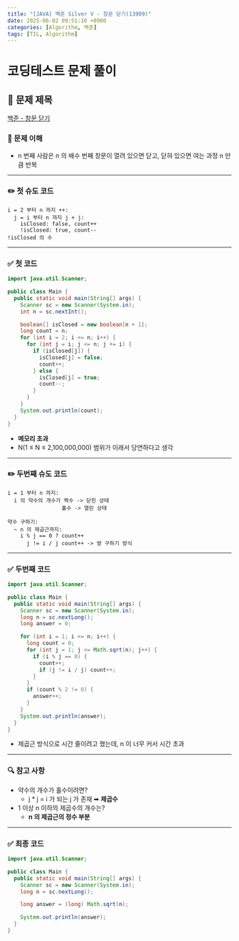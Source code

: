 ```yaml
---
title: "[JAVA] 백준 Silver V - 창문 닫기(13909)"
date: 2025-06-02 09:51:10 +0900
categories: [Algorithm, 백준]
tags: [TIL, Algorithm]
---
```

# 코딩테스트 문제 풀이

## 📘 문제 제목
[백준 - 창문 닫기](https://www.acmicpc.net/problem/13909)

### 🧠 문제 이해
- n 번째 사람은 n 의 배수 번째 창문이 열려 있으면 닫고, 닫혀 있으면 여는 과정 n 만큼 반복

---

### ✏️ 첫 슈도 코드 

```plaintext
i = 2 부터 n 까지 ++:
  j = i 부터 n 까지 j + j:
    isClosed: false, count++
    !isClosed: true, count--
!isClosed 의 수
```

---

### ✅ 첫 코드
```java
import java.util.Scanner;

public class Main {
  public static void main(String[] args) {
    Scanner sc = new Scanner(System.in);
    int n = sc.nextInt();

    boolean[] isClosed = new boolean[n + 1];
    long count = n;
    for (int i = 2; i <= n; i++) {
      for (int j = i; j <= n; j += i) {
        if (isClosed[j]) {
          isClosed[j] = false;
          count++;
        } else {
          isClosed[j] = true;
          count--;
        }
      }
    }
    System.out.println(count);
  }
}
```
- **메모리 초과**
- N(1 ≤ N ≤ 2,100,000,000) 범위가 이래서 당연하다고 생각

---

### ✏️ 두번째 슈도 코드

```plaintext
i = 1 부터 n 까지:
  i 의 약수의 개수가 짝수 -> 닫힌 상태
                 홀수 -> 열린 상태
                 
약수 구하기:
  ~ n 의 제곱근까지:
    i % j == 0 ? count++
      j != i / j count++ -> 쌍 구하기 방식
```

---

### ✅ 두번째 코드

```java
import java.util.Scanner;

public class Main {
  public static void main(String[] args) {
    Scanner sc = new Scanner(System.in);
    long n = sc.nextLong();
    long answer = 0;

    for (int i = 1; i <= n; i++) {
      long count = 0;
      for (int j = 1; j <= Math.sqrt(n); j++) {
        if (i % j == 0) {
          count++;
          if (j != i / j) count++;
        }
      }
      if (count % 2 != 0) {
        answer++;
      }
    }
    System.out.println(answer);
  }
}
```
- 제곱근 방식으로 시간 줄이려고 했는데, n 이 너무 커서 시간 초과

---

### 🔍 참고 사항

- 약수의 개수가 홀수이려면? 
  - j * j = i 가 되는 j 가 존재 ➡︎ **제곱수**
- 1 이상 n 이하의 제곱수의 개수는?
  - **n 의 제곱근의 정수 부분**

---

### ✅ 최종 코드
```java
import java.util.Scanner;

public class Main {
  public static void main(String[] args) {
    Scanner sc = new Scanner(System.in);
    long n = sc.nextLong();

    long answer = (long) Math.sqrt(n);

    System.out.println(answer);
  }
}
```
